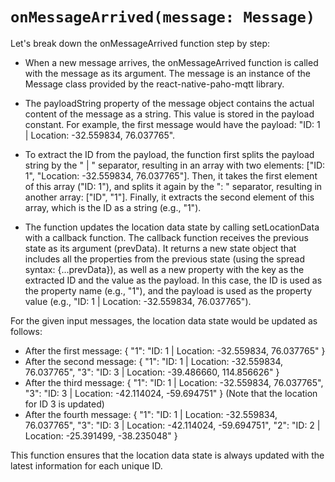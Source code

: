 # `onMessageArrived(message: Message)`

Let's break down the onMessageArrived function step by step:

- When a new message arrives, the onMessageArrived function is called with the message as its argument. The message is an instance of the Message class provided by the react-native-paho-mqtt library.

- The payloadString property of the message object contains the actual content of the message as a string. This value is stored in the payload constant. For example, the first message would have the payload: "ID: 1 | Location: -32.559834, 76.037765".

- To extract the ID from the payload, the function first splits the payload string by the " | " separator, resulting in an array with two elements: ["ID: 1", "Location: -32.559834, 76.037765"]. Then, it takes the first element of this array ("ID: 1"), and splits it again by the ": " separator, resulting in another array: ["ID", "1"]. Finally, it extracts the second element of this array, which is the ID as a string (e.g., "1").

- The function updates the location data state by calling setLocationData with a callback function. The callback function receives the previous state as its argument (prevData). It returns a new state object that includes all the properties from the previous state (using the spread syntax: {...prevData}), as well as a new property with the key as the extracted ID and the value as the payload. In this case, the ID is used as the property name (e.g., "1"), and the payload is used as the property value (e.g., "ID: 1 | Location: -32.559834, 76.037765").

For the given input messages, the location data state would be updated as follows:

- After the first message: { "1": "ID: 1 | Location: -32.559834, 76.037765" }
- After the second message: { "1": "ID: 1 | Location: -32.559834, 76.037765", "3": "ID: 3 | Location: -39.486660, 114.856626" }
- After the third message: { "1": "ID: 1 | Location: -32.559834, 76.037765", "3": "ID: 3 | Location: -42.114024, -59.694751" } (Note that the location for ID 3 is updated)
- After the fourth message: { "1": "ID: 1 | Location: -32.559834, 76.037765", "3": "ID: 3 | Location: -42.114024, -59.694751", "2": "ID: 2 | Location: -25.391499, -38.235048" }

This function ensures that the location data state is always updated with the latest information for each unique ID.